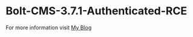 # Bolt-CMS-3.7.1-Authenticated-RCE

For more information visit [My Blog](https://medium.com/@foxsin34/bolt-cms-3-7-1-authenticated-rce-remote-code-execution-ed781e03237b)

